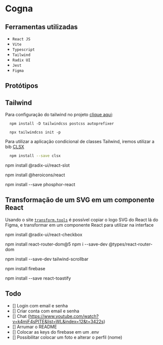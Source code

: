 # Cogna

## Ferramentas utilizadas
- `React JS`
- `Vite`
- `Typescript`
- `Tailwind`
- `Radix UI`
- `Jest`
- `Figma`

## Protótipos

## Tailwind
Para configuração do tailwind no projeto [clique aqui](https://tailwindcss.com/docs/guides/vite):
```
  npm install -D tailwindcss postcss autoprefixer

  npx tailwindcss init -p
```

Para utilizar a aplicação condicional de classes Tailwind, iremos utilizar a bib [CLSX](https://www.npmjs.com/package/clsx)
``` bash
  npm install --save clsx
```

npm install @radix-ui/react-slot

npm install @heroicons/react

npm install --save phosphor-react

## Transformação de um SVG em um componente React
Usando o site [`transform.tools`](https://transform.tools/) é possível copiar o logo SVG do React lá do Figma, e transformar em um componente React para utilizar na interface

npm install @radix-ui/react-checkbox

npm install react-router-dom@5
npm i --save-dev @types/react-router-dom

npm install --save-dev tailwind-scrollbar

npm install firebase

npm install --save react-toastify

## Todo

 - [] Login com email e senha
 - [] Criar conta com email e senha
 - [] Chat (https://www.youtube.com/watch?v=k4mjF4sPITE&list=WL&index=12&t=3422s)
 - [] Arrumar o README
 - [] Colocar as keys do firebase em um .env
 - [] Possibilitar colocar um foto e alterar o perfil (nome)

